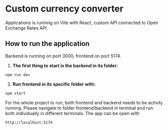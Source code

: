 # Custom currency converter

Applications is running on Vite with React, custom API connected to Open Exchange Rates API.

## How to run the application

Backend is running on port 3000, frontend on port 5174. 
1. **The first thing to start is the backend in its folder:**
```
npm run dev
```

2. **Run frontend in its specific folder with:**
```
npm start
```

For the whole project to run, both frontend and backend needs to be activily running. Please navigate to folder frontend/backend in terminal and run both individually in different terminals.
The app can be open with 
``` 
http://localhost:5174
```